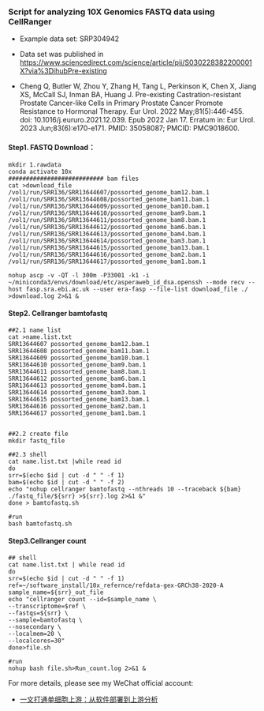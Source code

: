 ### Script for analyzing 10X Genomics FASTQ data using CellRanger

- Example data set: SRP304942

- Data set was published in https://www.sciencedirect.com/science/article/pii/S030228382200001X?via%3DihubPre-existing 

- Cheng Q, Butler W, Zhou Y, Zhang H, Tang L, Perkinson K, Chen X, Jiang XS, McCall SJ, Inman BA, Huang J. Pre-existing Castration-resistant Prostate Cancer-like Cells in Primary Prostate Cancer Promote Resistance to Hormonal Therapy. Eur Urol. 2022 May;81(5):446-455. doi: 10.1016/j.eururo.2021.12.039. Epub 2022 Jan 17. Erratum in: Eur Urol. 2023 Jun;83(6):e170-e171. PMID: 35058087; PMCID: PMC9018600.

  

#### Step1. FASTQ Download：

```shell
mkdir 1.rawdata
conda activate 10x
########################### bam files
cat >download_file
/vol1/run/SRR136/SRR13644607/possorted_genome_bam12.bam.1
/vol1/run/SRR136/SRR13644608/possorted_genome_bam11.bam.1
/vol1/run/SRR136/SRR13644609/possorted_genome_bam10.bam.1
/vol1/run/SRR136/SRR13644610/possorted_genome_bam9.bam.1
/vol1/run/SRR136/SRR13644611/possorted_genome_bam8.bam.1
/vol1/run/SRR136/SRR13644612/possorted_genome_bam6.bam.1
/vol1/run/SRR136/SRR13644613/possorted_genome_bam4.bam.1
/vol1/run/SRR136/SRR13644614/possorted_genome_bam3.bam.1
/vol1/run/SRR136/SRR13644615/possorted_genome_bam13.bam.1
/vol1/run/SRR136/SRR13644616/possorted_genome_bam2.bam.1
/vol1/run/SRR136/SRR13644617/possorted_genome_bam1.bam.1

nohup ascp -v -QT -l 300m -P33001 -k1 -i ~/miniconda3/envs/download/etc/asperaweb_id_dsa.openssh --mode recv --host fasp.sra.ebi.ac.uk --user era-fasp --file-list download_file ./ >download.log 2>&1 &
```



#### Step2. Cellranger bamtofastq

```shell
##2.1 name list
cat >name.list.txt
SRR13644607 possorted_genome_bam12.bam.1
SRR13644608 possorted_genome_bam11.bam.1
SRR13644609 possorted_genome_bam10.bam.1
SRR13644610 possorted_genome_bam9.bam.1
SRR13644611 possorted_genome_bam8.bam.1
SRR13644612 possorted_genome_bam6.bam.1
SRR13644613 possorted_genome_bam4.bam.1
SRR13644614 possorted_genome_bam3.bam.1
SRR13644615 possorted_genome_bam13.bam.1
SRR13644616 possorted_genome_bam2.bam.1
SRR13644617 possorted_genome_bam1.bam.1


##2.2 create file
mkdir fastq_file

##2.3 shell
cat name.list.txt |while read id
do
srr=$(echo $id | cut -d " " -f 1)
bam=$(echo $id | cut -d " " -f 2)
echo "nohup cellranger bamtofastq --nthreads 10 --traceback ${bam} ./fastq_file/${srr} >${srr}.log 2>&1 &"
done > bamtofastq.sh

#run
bash bamtofastq.sh 
```



#### Step3.Cellranger count

```shell
## shell
cat name.list.txt | while read id
do
srr=$(echo $id | cut -d " " -f 1)
ref=~/software_install/10x_refernce/refdata-gex-GRCh38-2020-A
sample_name=${srr}_out_file
echo "cellranger count --id=$sample_name \
--transcriptome=$ref \
--fastqs=${srr} \
--sample=bamtofastq \
--nosecondary \
--localmem=20 \
--localcores=30"
done>file.sh

#run
nohup bash file.sh>Run_count.log 2>&1 &
```

For more details, please see my WeChat official account:

- [一文打通单细胞上游：从软件部署到上游分析](https://mp.weixin.qq.com/s/RS-tZAAkeeWlzN_Z_esZvA)
